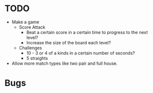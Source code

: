 TODO
====

* Make a game
  * Score Attack
    * Beat a certain score in a certain time to progress to the next
      level?
    * Increase the size of the board each level?
  * Challenges
    * 10 - 3 or 4 of a kinds in a certain number of seconds?
    * 5 straights
* Allow more match types like two pair and full house.

Bugs
====

